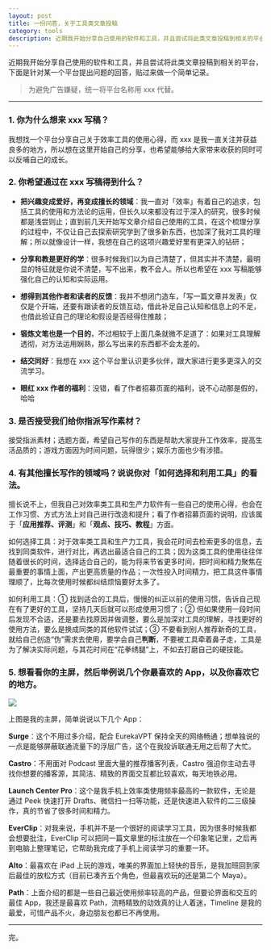 ```yaml
---
layout: post 
title: 一份问答，关于工具类文章投稿
category: tools
description: 近期我开始分享自己使用的软件和工具，并且尝试将此类文章投稿到相关的平台，下面是针对某一个平台提出问题的回答，贴过来做一个简单记录。
--- 
```


近期我开始分享自己使用的软件和工具，并且尝试将此类文章投稿到相关的平台，下面是针对某一个平台提出问题的回答，贴过来做一个简单记录。

> 为避免广告嫌疑，统一将平台名称用 xxx 代替。

---

### 1. 你为什么想来 xxx 写稿？

我想找一个平台分享自己关于效率工具的使用心得，而 xxx 是我一直关注并获益良多的地方，所以想在这里开始自己的分享，也希望能够给大家带来收获的同时可以反哺自己的成长。


### 2. 你希望通过在 xxx 写稿得到什么？

- **把兴趣变成爱好，再变成擅长的领域**：我一直对「效率」有着自己的追求，包括工具的使用和方法论的运用，但长久以来都没有过于深入的研究，很多时候都是浅尝则止；直到前几天开始写文章介绍自己使用的工具，在这个梳理分享的过程中，不仅让自己去探索研究学到了很多新东西，也加深了我对工具的理解；所以就像设计一样，我想在自己的这项兴趣爱好里有更深入的钻研；

- **分享和教是更好的学**：很多时候我们以为自己清楚了，但其实并不清楚，最明显的特征就是你说不清楚，写不出来，教不会人。所以也希望在 xxx 写稿能够强化自己的认知和实际运用。

- **想得到其他作者和读者的反馈**：我并不想闭门造车，「写一篇文章并发表」仅仅是个开端，还要有跟读者的反馈互动，借此补足自己认知和信息上的不足，也借此验证自己的理论和假设是否经得住推敲；

- **锻炼文笔也是一个目的**，不过相较于上面几条就微不足道了：如果对工具理解透彻，对方法运用娴熟，那么写出来的东西都不会太差的。

- **结交同好**：我想在 xxx 这个平台里认识更多伙伴，跟大家进行更多更深入的交流学习。

- **眼红 xxx 作者的福利**：没错，看了作者招募页面的福利，说不心动那是假的，哈哈



### 3. 是否接受我们给你指派写作素材？

接受指派素材；选题方面，希望自己写作的东西是帮助大家提升工作效率，提高生活品质的；游戏方面因为时间问题，玩得很少；娱乐方面也少有涉猎。


### 4. 有其他擅长写作的领域吗？说说你对「如何选择和利用工具」的看法。

擅长说不上，但我自己对效率类工具和生产力软件有一些自己的使用心得，也会在工作习惯、方式方法上对自己进行改造和提升；看了作者招募页面的说明，应该属于「**应用推荐、评测**」和「**观点、技巧、教程**」方面。

如何选择工具：对于效率类工具和生产力工具，我会花时间去检索更多的信息，去找到同类软件，进行对比，再选出最适合自己的工具；因为这类工具的使用往往伴随着很长的时间，选择适合自己的，能为将来节省更多时间，把时间和精力聚焦在最重要的事情上面，产出更高质量的作品；一次性投入时间精力，把工具这件事情理顺了，比每次使用时候都纠结烦恼要好太多了。

如何利用工具：① 找到适合的工具后，慢慢的纠正以前的使用习惯，告诉自己现在有了更好的工具，坚持几天后就可以形成使用习惯了；② 但如果使用一段时间后发现不合适，还是要去找原因并做调整，要么是加深对工具的理解，寻找更好的使用方法，要么是换成同类的其他软件试试；③ 不要看到别人推荐新奇的工具，就给自己创造“伪”需求去使用，要学会自己**判断**，不要被工具牵着鼻子走，工具是为了解决实际问题，与其花时间在“花拳绣腿”上，不如去打磨自己的硬技能。

### 5. 想看看你的主屏，然后举例说几个你最喜欢的 App，以及你喜欢它的地方。

![](http://7bv9u5.com1.z0.glb.clouddn.com/1212221111.png)

上图是我的主屏，简单说说以下几个 App：

**Surge**：这个不用过多介绍，配合 EurekaVPT 保持全天的网络畅通；想单独说的一点是能够屏蔽联通流量下的浮层广告，这个在我投诉联通无用之后帮了大忙。

**Castro**：不用面对 Podcast 里面大量的推荐播客列表，Castro 强迫你主动去寻找你想要的播客源，其简洁、精致的界面交互都比较喜欢，每天地铁必用。

**Launch Center Pro**：这个是我手机上效率类使用频率最高的一款软件，无论是通过 Peek 快速打开 Drafts、微信扫一扫等功能，还是快速进入软件的二三级操作，真的节省了很多时间和精力。

**EverClip**：对我来说，手机并不是一个很好的阅读学习工具，因为很多时候我都会想要批注，EverClip 可以把同一篇文章里的标注放在一个印象笔记里，之后再到电脑上整理笔记，它帮助我完成了手机上阅读学习的重要一环。

**Alto**：最喜欢在 iPad 上玩的游戏，唯美的界面加上轻快的音乐，是我加班回到家后最佳的放松方式（目前已凑齐五个角色，但最喜欢玩的还是第二个 Maya）。

**Path**：上面介绍的都是一些自己最近使用频率较高的产品，但要论界面和交互的最佳 App，我还是最喜欢 Path，流畅精致的动效真的让人着迷，Timeline 是我的最爱，可惜产品不火，身边朋友也都已不再使用。

---

完。

